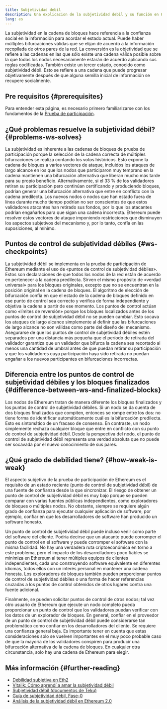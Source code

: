 ```yaml
---
title: Subjetividad debil
description: Una explicacion de la subjetividad debil y su función en PoS Ethereum.
lang: es
---
```


La subjetividad en la cadena de bloques hace referencia a la confianza social en la información para acordar el estado actual. Puede haber múltiples bifurcaciones válidas que se elijan de acuerdo a la información recopilada de otros pares de la red. La conversión es la objetividad que se refiere a las cadenas en las que sólo existe una cadena válida posible sobre la que todos los nodos necesariamente estarán de acuerdo aplicando sus reglas codificadas. También existe un tercer estado, conocido como subjetividad débil. Esto se refiere a una cadena que puede progresar objetivamente después de que alguna semilla inicial de información se recupere socialmente.

## Pre requisitos {#prerequisites}

Para entender esta página, es necesario primero familiarizarse con los fundamentos de la [Prueba de participación](/developers/docs/consensus-mechanisms/pos/).

## ¿Qué problemas resuelve la subjetividad débil? {#problems-ws-solves}

La subjetividad es inherente a las cadenas de bloques de prueba de participación porque la selección de la cadena correcta de múltiples bifurcaciones se realiza contando los votos históricos. Esto expone la cadena de bloques a varios vectores de ataque, incluidos los ataques de largo alcance en los que los nodos que participaron muy temprano en la cadena mantienen una bifurcación alternativa que liberan mucho más tarde para su propio beneficio. Alternativamente, si el 33 % de los validadores retiran su participación pero continúan certificando y produciendo bloques, podrían generar una bifurcación alternativa que entre en conflicto con la cadena predilecta. Los nuevos nodos o nodos que han estado fuera de línea durante mucho tiempo podrían no ser conscientes de que estos validadores atacantes han retirado sus fondos, por lo que los atacantes podrían engañarlos para que sigan una cadena incorrecta. Ethereum puede resolver estos vectores de ataque imponiendo restricciones que disminuyen los aspectos subjetivos del mecanismo y, por lo tanto, confía en las suposiciones, al mínimo.

## Puntos de control de subjetividad débiles {#ws-checkpoints}

La subjetividad débil se implementa en la prueba de participación de Ethereum mediante el uso de «puntos de control de subjetividad débiles». Estos son declaraciones de que todos los nodos de la red están de acuerdo en pertenecer a la cadena predilecta. Sirven el mismo propósito de «verdad universal» para los bloques originales, excepto que no se encuentran en la posición original en la cadena de bloques. El algoritmo de elección de bifurcación confía en que el estado de la cadena de bloques definido en ese punto de control sea correcto y verifica de forma independiente y objetiva la cadena a partir de ese momento. Los puntos de control actúan como «límites de reversión» porque los bloques localizados antes de los puntos de control de subjetividad débil no se pueden cambiar. Esto socava los ataques de largo alcance simplemente al definir que las bifurcaciones de largo alcance no son válidas como parte del diseño del mecanismo. Asegurarse de que los puntos de control de subjetividad débiles estén separados por una distancia más pequeña que el período de retirada del validador garantiza que un validador que bifurca la cadena sea recortado al menos una cantidad de umbral antes de que puedan retirar su participación y que los validadores cuya participación haya sido retirada no puedan engañar a los nuevos participantes en bifurcaciones incorrectas.

## Diferencia entre los puntos de control de subjetividad débiles y los bloques finalizados {#difference-between-ws-and-finalized-blocks}

Los nodos de Ethereum tratan de manera diferente los bloques finalizados y los puntos de control de subjetividad débiles. Si un nodo se da cuenta de dos bloques finalizados que compiten, entonces se rompe entre los dos: no tiene forma de identificar automáticamente cuál es la bifurcación predilecta. Esto es sintomático de un fracaso de consenso. En contraste, un nodo simplemente rechaza cualquier bloque que entre en conflicto con su punto de control de subjetividad débil. Desde la perspectiva del nodo, el punto de control de subjetividad débil representa una verdad absoluta que no puede ser socavada por el nuevo conocimiento de sus pares.

## ¿Qué grado de debilidad tiene? {#how-weak-is-weak}

El aspecto subjetivo de la prueba de participación de Ethereum es el requisito de un estado reciente (punto de control de subjetividad débil) de una fuente de confianza desde la que sincronizar. El riesgo de obtener un punto de control de subjetividad débil es muy bajo porque se pueden comparar con varias fuentes públicas independientes, como exploradores de bloques o múltiples nodos. No obstante, siempre se requiere algún grado de confianza para ejecutar cualquier aplicación de software, por ejemplo, confiar en que los desarrolladores de software han producido un software honesto.

Un punto de control de subjetividad débil puede incluso venir como parte del software del cliente. Podría decirse que un atacante puede corromper el punto de control en el software y puede corromper el software con la misma facilidad. No hay una verdadera ruta criptoeconómica en torno a este problema, pero el impacto de los desarrolladores poco fiables se minimiza en Ethereum al tener múltiples equipos de clientes independientes, cada uno construyendo software equivalente en diferentes idiomas, todos ellos con un interés personal en mantener una cadena honesta. Los exploradores de bloques también pueden proporcionar puntos de control de subjetividad débiles o una forma de hacer referencias cruzadas a los puntos de control obtenidos de otros lugares contra una fuente adicional.

Finalmente, se pueden solicitar puntos de control de otros nodos; tal vez otro usuario de Ethereum que ejecute un nodo completo pueda proporcionar un punto de control que los validadores puedan verificar con los datos de un explorador de bloques. En general, confiar en el proveedor de un punto de control de subjetividad débil puede considerarse tan problemático como confiar en los desarrolladores del cliente. Se requiere una confianza general baja. Es importante tener en cuenta que estas consideraciones solo se vuelven importantes en el muy poco probable caso de que la mayoría de los validadores conspiren para producir una bifurcación alternativa de la cadena de bloques. En cualquier otra circunstancia, solo hay una cadena de Ethereum para elegir.

## Más información {#further-reading}

- [Debilidad subjetiva en Eth2](https://notes.ethereum.org/@adiasg/weak-subjectvity-eth2)
- [Vitalik: Cómo aprendí a amar la subjetividad débil](https://blog.ethereum.org/2014/11/25/proof-stake-learned-love-weak-subjectivity/)
- [Subjetividad débil (documentos de Teku)](https://docs.teku.consensys.net/en/latest/Concepts/Weak-Subjectivity/)
- [Guía de subjetividad débil, Fase-0](https://github.com/ethereum/consensus-specs/blob/dev/specs/phase0/weak-subjectivity.md)
- [Análisis de la subjetividad débil en Ethereum 2.0](https://github.com/runtimeverification/beacon-chain-verification/blob/master/weak-subjectivity/weak-subjectivity-analysis.pdf)
